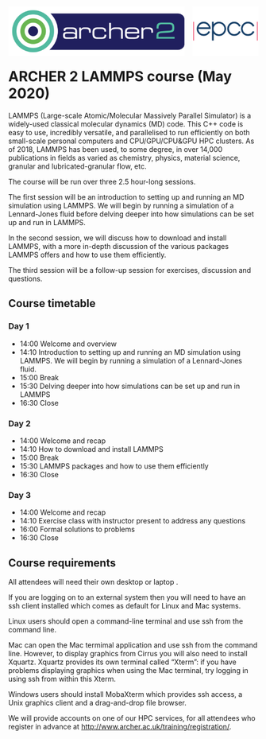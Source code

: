 <img src="./Images/Archer2_logo.png"  width="355" height="100" align="left"> <img src="./Images/epcc_logo.jpg" align="right" width="133" height="100">

<br /><br /><br /><br /><br />


# ARCHER 2 LAMMPS course (May 2020)

LAMMPS (Large-scale Atomic/Molecular Massively Parallel Simulator) is a widely-used classical molecular dynamics (MD) code. This C++ code is easy to use, incredibly versatile, and parallelised to run efficiently on both small-scale personal computers and CPU/GPU/CPU&GPU HPC clusters. As of 2018, LAMMPS has been used, to some degree, in over 14,000 publications in fields as varied as chemistry, physics, material science, granular and lubricated-granular flow, etc.

The course will be run over three 2.5 hour-long sessions.

The first session will be an introduction to setting up and running an MD simulation using LAMMPS. We will begin by running a simulation of a Lennard-Jones fluid before delving deeper into how simulations can be set up and run in LAMMPS.

In the second session, we will discuss how to download and install LAMMPS, with a more in-depth discussion of the various packages LAMMPS offers and how to use them efficiently.

The third session will be a follow-up session for exercises, discussion and questions.

## Course timetable

### Day 1

 * 14:00 Welcome and overview
 * 14:10 Introduction to setting up and running an MD simulation using LAMMPS. We will begin by running a simulation of a Lennard-Jones fluid.
 * 15:00 Break
 * 15:30 Delving deeper into how simulations can be set up and run in LAMMPS
 * 16:30 Close

### Day 2


 * 14:00 Welcome and recap
 * 14:10 How to download and install LAMMPS
 * 15:00 Break
 * 15:30 LAMMPS packages and how to use them efficiently
 * 16:30 Close

### Day 3

 * 14:00 Welcome and recap
 * 14:10 Exercise class with instructor present to address any questions
 * 16:00 Formal solutions to problems
 * 16:30 Close

## Course requirements

All attendees will need their own desktop or laptop .

If you are logging on to an external system then you will need to have an ssh client installed which comes as default for Linux and Mac systems.

Linux users should open a command-line terminal and use ssh from the command line.

Mac can open the Mac termimal application and use ssh from the command line. However, to display graphics from Cirrus you will also need to install Xquartz. Xquartz provides its own terminal called “Xterm”: if you have problems displaying graphics when using the Mac terminal, try logging in using ssh from within this Xterm.

Windows users should install MobaXterm which provides ssh access, a Unix graphics client and a drag-and-drop file browser.

We will provide accounts on one of our HPC services, for all attendees who register in advance at http://www.archer.ac.uk/training/registration/.